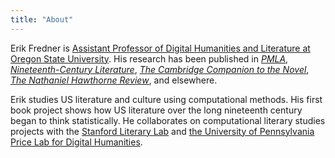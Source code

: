 ```yaml
---
title: "About"
---
```


Erik Fredner is [Assistant Professor of Digital Humanities and Literature at Oregon State University](https://liberalarts.oregonstate.edu/directory/erik-fredner). His research has been published in _[PMLA](https://doi.org/10.1632/S0030812923001189)_, _[Nineteenth-Century Literature](https://doi.org/10.1525/ncl.2021.76.3.354)_, _[The Cambridge Companion to the Novel](https://doi.org/10.1017/9781316659694.013)_, _[The Nathaniel Hawthorne Review](https://doi.org/10.5325/nathhawtrevi.48.1.0082)_, and elsewhere.

Erik studies US literature and culture using computational methods. His first book project shows how US literature over the long nineteenth century began to think statistically. He collaborates on computational literary studies projects with the [Stanford Literary Lab](https://litlab.stanford.edu) and [the University of Pennsylvania Price Lab for Digital Humanities](https://pricelab.sas.upenn.edu).
